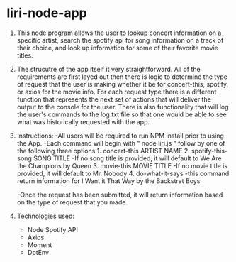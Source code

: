 # liri-node-app

1. This node program allows the user to lookup concert information on a specific artist, search the spotify api for song information on a track of their choice, and look up information for some of their favorite movie titles. 

2. The strucutre of the app itself it very straightforward. All of the requirements are first layed out then there is logic to determine the type of request that the user is making whether it be for concert-this, spotify, or axios for the movie info. For each request type there is a different function that represents the next set of actions that will deliver the output to the console for the user. There is also functionality that will log the user's commands to the log.txt file so that one would be able to see what was historically requested with the app. 

3. Instructions: 
    -All users will be required to run NPM install prior to using the App. 
    -Each command will begin with    " node liri.js " follow by one of the following three options 
        1. concert-this ARTIST NAME 
        2. spotify-this-song SONG TITLE
            -If no song title is provided, it will default to We Are the Champions by Queen 
        3. movie-this MOVIE TITLE 
            -If no movie title is provided, it will default to Mr. Nobody
        4. do-what-it-says 
            -this command return information for I Want it That Way by the Backstret Boys 

    -Once the request has been submitted, it will return information based on the type of request  that you made. 

4. Technologies used: 
    - Node Spotify API 
    - Axios 
    - Moment 
    - DotEnv 


        